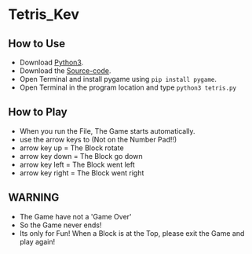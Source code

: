 # Tetris_Kev

## How to Use
* Download [Python3](https://python.org).
* Download the [Source-code](https://github.com/Kevin123456789-1/Tetris_Kev).
* Open Terminal and install pygame using `pip install pygame`.
* Open Terminal in the program location and type `python3 tetris.py`

## How to Play
* When you run the File, The Game starts automatically.
* use the arrow keys to (Not on the Number Pad!!)
* arrow key up = The Block rotate
* arrow key down = The Block go down
* arrow key left = The Block went left
* arrow key right = The Block went right

## WARNING
* The Game have not a 'Game Over'
* So the Game never ends!
* Its only for Fun! When a Block is at the Top, please exit the Game and play again!

